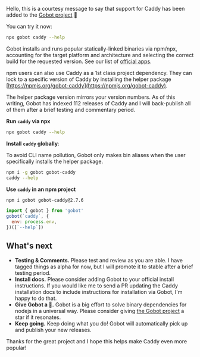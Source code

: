 Hello, this is a courtesy message to say that support for Caddy has been added to the [Gobot project](https://www.npmjs.com/package/gobot) 🎸

You can try it now:

```bash
npx gobot caddy --help
```

Gobot installs and runs popular statically-linked binaries via npm/npx, accounting for the target platform and architecture and selecting the correct build for the requested version. See our list of [official apps](https://www.npmjs.com/package/gobot#official-gobot-apps).

npm users can also use Caddy as a 1st class project dependency. They can lock to a specific version of Caddy by installing the helper package [https://npmjs.org/gobot-caddy](https://npmjs.org/gobot-caddy).

The helper package version mirrors your version numbers. As of this writing, Gobot has indexed 112 releases of Caddy and I will back-publish all of them after a brief testing and commentary period.

**Run `caddy` via npx**

```bash
npx gobot caddy --help
```

**Install `caddy` globally**:

To avoid CLI name pollution, Gobot only makes bin aliases when the user specifically installs the helper package.

```bash
npm i -g gobot gobot-caddy
caddy --help
```

**Use `caddy` in an npm project**

```bash
npm i gobot gobot-caddy@2.7.6
```

```js
import { gobot } from 'gobot'
gobot(`caddy`, {
  env: process.env,
})([`--help`])
```



## What's next

- **Testing & Comments.** Please test and review as you are able. I have tagged things as alpha for now, but I will promote it to stable after a brief testing period.
- **Install docs.** Please consider adding Gobot to your official install instructions. If you would like me to send a PR updating the Caddy installation docs to include instructions for installation via Gobot, I'm happy to do that.
- **Give Gobot a 💫.** Gobot is a big effort to solve binary dependencies for nodejs in a universal way. Please consider giving [the Gobot project](https://github.com/benallfree/gobot) a star if it resonates.
- **Keep going.** Keep doing what you do! Gobot will automatically pick up and publish your new releases.

Thanks for the great project and I hope this helps make Caddy even more popular!
